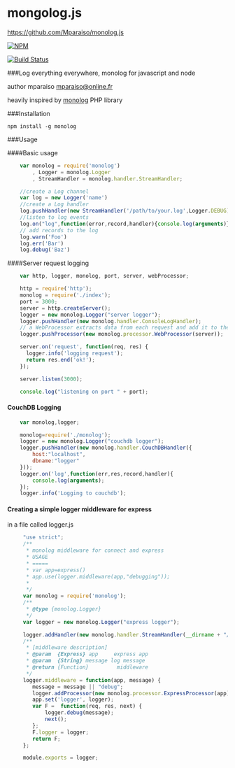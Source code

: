 mongolog.js
===========

https://github.com/Mparaiso/monolog.js

[![NPM](https://nodei.co/npm/monolog.png)](https://nodei.co/npm/monolog/)


[![Build Status](https://travis-ci.org/Mparaiso/monolog.js.png?branch=master)](https://travis-ci.org/Mparaiso/monolog.js)


###Log everything everywhere, monolog for javascript and node

author mparaiso <mparaiso@online.fr>

heavily inspired by [monolog](https://github.com/Seldaek/monolog) PHP library

###Installation

	npm install -g monolog

###Usage

####Basic usage

```javascript
	var monolog = require('monolog')
		, Logger = monolog.Logger
		, StreamHandler = monolog.handler.StreamHandler;

	//create a Log channel
	var log = new Logger('name')
	//create a Log handler
	log.pushHandler(new StreamHandler('/path/to/your.log',Logger.DEBUG))
	//listen to log events
	log.on("log",function(error,record,handler){console.log(arguments)});
	// add records to the log
	log.warn('Foo')
	log.err('Bar')
	log.debug('Baz')
```

####Server request logging

```javascript
	var http, logger, monolog, port, server, webProcessor;

	http = require('http');
	monolog = require('./index');
	port = 3000;
	server = http.createServer();
	logger = new monolog.Logger("server logger");
	logger.pushHandler(new monolog.handler.ConsoleLogHandler);
	// a WebProcessor extracts data from each request and add it to the log records
	logger.pushProcessor(new monolog.processor.WebProcessor(server));

	server.on('request', function(req, res) {
	  logger.info('logging request');
	  return res.end('ok!');
	});

	server.listen(3000);

	console.log("listening on port " + port);
```

#### CouchDB Logging

```javascript
	var monolog,logger;

	monolog=require('./monolog');
	logger = new monolog.Logger("couchdb logger");
	logger.pushHandler(new monolog.handler.CouchDBHandler({
		host:"localhost",
		dbname:"logger"
	}));
	logger.on('log',function(err,res,record,handler){
		console.log(arguments);
	});
	logger.info('Logging to couchdb');
```

#### Creating a simple logger middleware for express

in a file called logger.js

```javascript
	 "use strict";
	 /**
	  * monolog middleware for connect and express
	  * USAGE
	  * =====
	  * var app=express()
	  * app.use(logger.middleware(app,"debugging"));
	  * 
	  */
	 var monolog = require('monolog');
	 /**
	  * @type {monolog.Logger}
	  */
	 var logger = new monolog.Logger("express logger");

	 logger.addHandler(new monolog.handler.StreamHandler(__dirname + "/../temp/log.txt"));
	 /**
	  * [middleware description]
	  * @param  {Express} app     express app
	  * @param  {String} message log message
	  * @return {Function}         middleware
	  */
	 logger.middleware = function(app, message) {
	 	message = message || "debug";
	 	logger.addProcessor(new monolog.processor.ExpressProcessor(app));
	 	app.set('logger', logger);
	 	var F =  function(req, res, next) {
	 		logger.debug(message);
	 		next();
	 	};
	 	F.logger = logger;
	 	return F;
	 };

	 module.exports = logger;
```